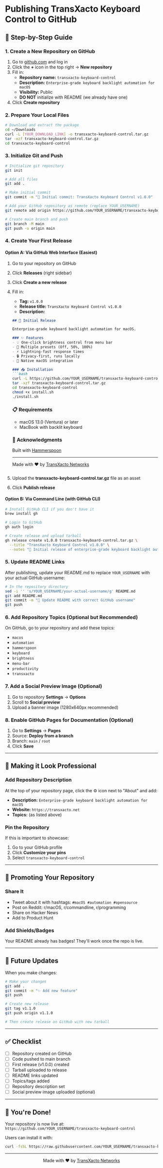 # Publishing TransXacto Keyboard Control to GitHub

## 🚀 Step-by-Step Guide

### 1. Create a New Repository on GitHub

1. Go to [github.com](https://github.com) and log in
2. Click the **+** icon in the top right → **New repository**
3. Fill in:
   - **Repository name:** `transxacto-keyboard-control`
   - **Description:** `Enterprise-grade keyboard backlight automation for macOS`
   - **Visibility:** Public
   - **DO NOT** initialize with README (we already have one)
4. Click **Create repository**

### 2. Prepare Your Local Files

```bash
# Download and extract the package
cd ~/Downloads
curl -L [YOUR_DOWNLOAD_LINK] -o transxacto-keyboard-control.tar.gz
tar -xzf transxacto-keyboard-control.tar.gz
cd transxacto-keyboard-control
```

### 3. Initialize Git and Push

```bash
# Initialize git repository
git init

# Add all files
git add .

# Make initial commit
git commit -m "🎉 Initial commit: TransXacto Keyboard Control v1.0.0"

# Add your GitHub repository as remote (replace YOUR_USERNAME)
git remote add origin https://github.com/YOUR_USERNAME/transxacto-keyboard-control.git

# Create main branch and push
git branch -M main
git push -u origin main
```

### 4. Create Your First Release

#### Option A: Via GitHub Web Interface (Easiest)

1. Go to your repository on GitHub
2. Click **Releases** (right sidebar)
3. Click **Create a new release**
4. Fill in:
   - **Tag:** `v1.0.0`
   - **Release title:** `TransXacto Keyboard Control v1.0.0`
   - **Description:**
   ```markdown
   ## 🎉 Initial Release
   
   Enterprise-grade keyboard backlight automation for macOS.
   
   ### ✨ Features
   - 💡 One-click brightness control from menu bar
   - 🎯 Multiple presets (Off, 50%, 100%)
   - ⚡ Lightning-fast response times
   - 🔒 Privacy-first, runs locally
   - 🎨 Native macOS integration
   
   ### 📥 Installation
   ```bash
   curl -L https://github.com/YOUR_USERNAME/transxacto-keyboard-control/releases/download/v1.0.0/transxacto-keyboard-control.tar.gz -o transxacto-keyboard-control.tar.gz
   tar -xzf transxacto-keyboard-control.tar.gz
   cd transxacto-keyboard-control
   chmod +x install.sh
   ./install.sh
   ```
   
   ### 📋 Requirements
   - macOS 13.0 (Ventura) or later
   - MacBook with backlit keyboard
   
   ### 🙏 Acknowledgments
   Built with [Hammerspoon](https://www.hammerspoon.org/)
   
   ---
   
   Made with ❤️ by [TransXacto Networks](https://transxacto.net)
   ```
5. Upload the **transxacto-keyboard-control.tar.gz** file as an asset
6. Click **Publish release**

#### Option B: Via Command Line (with GitHub CLI)

```bash
# Install GitHub CLI if you don't have it
brew install gh

# Login to GitHub
gh auth login

# Create release and upload tarball
gh release create v1.0.0 transxacto-keyboard-control.tar.gz \
  --title "TransXacto Keyboard Control v1.0.0" \
  --notes "🎉 Initial release of enterprise-grade keyboard backlight automation for macOS"
```

### 5. Update README Links

After publishing, update your README.md to replace `YOUR_USERNAME` with your actual GitHub username:

```bash
# In the repository directory
sed -i '' 's/YOUR_USERNAME/your-actual-username/g' README.md
git add README.md
git commit -m "📝 Update README with correct GitHub username"
git push
```

### 6. Add Repository Topics (Optional but Recommended)

On GitHub, go to your repository and add these topics:
- `macos`
- `automation`
- `hammerspoon`
- `keyboard`
- `brightness`
- `menu-bar`
- `productivity`
- `transxacto`

### 7. Add a Social Preview Image (Optional)

1. Go to repository **Settings** → **Options**
2. Scroll to **Social preview**
3. Upload a banner image (1280x640px recommended)

### 8. Enable GitHub Pages for Documentation (Optional)

1. Go to **Settings** → **Pages**
2. Source: **Deploy from a branch**
3. Branch: `main` / `root`
4. Click **Save**

---

## 🎨 Making it Look Professional

### Add Repository Description

At the top of your repository page, click the ⚙️ icon next to "About" and add:
- **Description:** `Enterprise-grade keyboard backlight automation for macOS`
- **Website:** `https://transxacto.net`
- **Topics:** (as listed above)

### Pin the Repository

If this is important to showcase:
1. Go to your GitHub profile
2. Click **Customize your pins**
3. Select `transxacto-keyboard-control`

---

## 📢 Promoting Your Repository

### Share It

- Tweet about it with hashtags: `#macOS #automation #opensource`
- Post on Reddit: r/macOS, r/commandline, r/programming
- Share on Hacker News
- Add to Product Hunt

### Add Shields/Badges

Your README already has badges! They'll work once the repo is live.

---

## 🔄 Future Updates

When you make changes:

```bash
# Make your changes
git add .
git commit -m "✨ Add new feature"
git push

# Create new release
git tag v1.1.0
git push origin v1.1.0

# Then create release on GitHub with new tarball
```

---

## ✅ Checklist

- [ ] Repository created on GitHub
- [ ] Code pushed to main branch
- [ ] First release (v1.0.0) created
- [ ] Tarball uploaded to release
- [ ] README links updated
- [ ] Topics/tags added
- [ ] Repository description set
- [ ] Social preview image uploaded (optional)

---

## 🎉 You're Done!

Your repository is now live at:
`https://github.com/YOUR_USERNAME/transxacto-keyboard-control`

Users can install it with:
```bash
curl -fsSL https://raw.githubusercontent.com/YOUR_USERNAME/transxacto-keyboard-control/main/install.sh | bash
```

---

<div align="center">

Made with ❤️ by [TransXacto Networks](https://transxacto.net)

</div>
